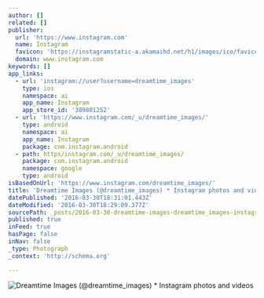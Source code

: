 ```yaml
---
author: []
related: []
publisher:
  url: 'https://www.instagram.com'
  name: Instagram
  favicon: 'https://instagramstatic-a.akamaihd.net/h1/images/ico/favicon.ico/7cdab0872b15.ico'
  domain: www.instagram.com
keywords: []
app_links:
  - url: 'instagram://user?username=dreamtime_images'
    type: ios
    namespace: ai
    app_name: Instagram
    app_store_id: '389801252'
  - url: 'https://www.instagram.com/_u/dreamtime_images/'
    type: android
    namespace: ai
    app_name: Instagram
    package: com.instagram.android
  - path: https/instagram.com/_u/dreamtime_images/
    package: com.instagram.android
    namespace: google
    type: android
isBasedOnUrl: 'https://www.instagram.com/dreamtime_images/'
title: 'Dreamtime Images (@dreamtime_images) * Instagram photos and videos'
datePublished: '2016-03-30T18:31:01.443Z'
dateModified: '2016-03-30T18:29:09.377Z'
sourcePath: _posts/2016-03-30-dreamtime-images-dreamtime_images-instagram-photos-and.md
published: true
inFeed: true
hasPage: false
inNav: false
_type: Photograph
_context: 'http://schema.org'

---
```

![Dreamtime Images (@dreamtime_images) * Instagram photos and videos](https://scontent.cdninstagram.com/l/t51.2885-19/10598500_1499544446952819_1611649276_a.jpg)